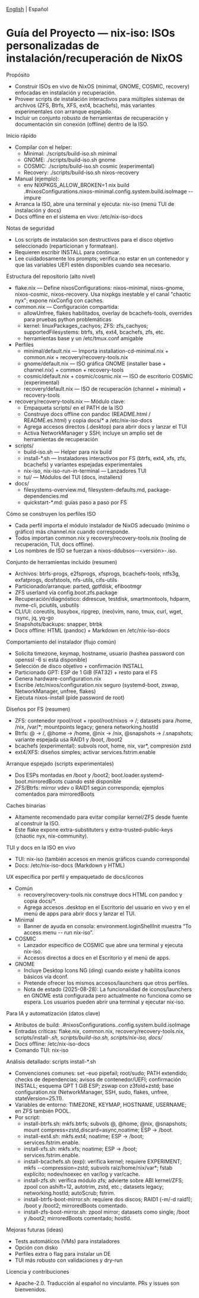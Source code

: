 <!--
Author: Don Williams (aka ddubs)
Created: 2025-08-27
Project: https://github.com/dwilliam62/nix-iso
-->

[English](./project-guide.md) | Español

# Guía del Proyecto — nix-iso: ISOs personalizadas de instalación/recuperación de NixOS

Propósito
- Construir ISOs en vivo de NixOS (minimal, GNOME, COSMIC, recovery) enfocadas en instalación y recuperación.
- Proveer scripts de instalación interactivos para múltiples sistemas de archivos (ZFS, Btrfs, XFS, ext4, bcachefs), más variantes experimentales con arranque espejado.
- Incluir un conjunto robusto de herramientas de recuperación y documentación sin conexión (offline) dentro de la ISO.

Inicio rápido
- Compilar con el helper:
  - Minimal: ./scripts/build-iso.sh minimal
  - GNOME: ./scripts/build-iso.sh gnome
  - COSMIC: ./scripts/build-iso.sh cosmic (experimental)
  - Recovery: ./scripts/build-iso.sh nixos-recovery
- Manual (ejemplo):
  - env NIXPKGS_ALLOW_BROKEN=1 nix build .#nixosConfigurations.nixos-minimal.config.system.build.isoImage --impure
- Arranca la ISO, abre una terminal y ejecuta: nix-iso (menú TUI de instalación y docs)
- Docs offline en el sistema en vivo: /etc/nix-iso-docs

Notas de seguridad
- Los scripts de instalación son destructivos para el disco objetivo seleccionado (reparticionan y formatean).
- Requieren escribir INSTALL para continuar.
- Lee cuidadosamente los prompts; verifica no estar en un contenedor y que las variables UEFI estén disponibles cuando sea necesario.

Estructura del repositorio (alto nivel)
- flake.nix — Define nixosConfigurations: nixos-minimal, nixos-gnome, nixos-cosmic, nixos-recovery. Usa nixpkgs inestable y el canal "chaotic nyx"; expone nixConfig con caches.
- common.nix — Configuración compartida:
  - allowUnfree, flakes habilitados, overlay de bcachefs-tools, overrides para pruebas python problemáticas
  - kernel: linuxPackages_cachyos; ZFS: zfs_cachyos; supportedFilesystems: btrfs, xfs, ext4, bcachefs, zfs, etc.
  - herramientas base y un /etc/tmux.conf amigable
- Perfiles
  - minimal/default.nix — Importa installation-cd-minimal.nix + common.nix + recovery/recovery-tools.nix
  - gnome/default.nix — ISO gráfica GNOME (installer base + channel.nix) + common + recovery-tools
  - cosmic/default.nix + cosmic/cosmic.nix — ISO de escritorio COSMIC (experimental)
  - recovery/default.nix — ISO de recuperación (channel + minimal) + recovery-tools
- recovery/recovery-tools.nix — Módulo clave:
  - Empaqueta scripts/ en el PATH de la ISO
  - Construye docs offline con pandoc (README.html / README.es.html) y copia docs/* a /etc/nix-iso-docs
  - Agrega accesos directos (.desktop) para abrir docs y lanzar el TUI
  - Activa NetworkManager y SSH; incluye un amplio set de herramientas de recuperación
- scripts/
  - build-iso.sh — Helper para nix build
  - install-*.sh — Instaladores interactivos por FS (btrfs, ext4, xfs, zfs, bcachefs) y variantes espejadas experimentales
  - nix-iso, nix-iso-run-in-terminal — Lanzadores TUI
  - tui/ — Módulos del TUI (docs, installers)
- docs/
  - filesystems-overview.md, filesystem-defaults.md, package-dependencies.md
  - quickstart-*.md: guías paso a paso por FS

Cómo se construyen los perfiles ISO
- Cada perfil importa el módulo instalador de NixOS adecuado (mínimo o gráfico) más channel.nix cuando corresponde.
- Todos importan common.nix y recovery/recovery-tools.nix (tooling de recuperación, TUI, docs offline).
- Los nombres de ISO se fuerzan a nixos-ddubsos-<perfil>-<versión>-<arqu>.iso.

Conjunto de herramientas incluido (resumen)
- Archivos: btrfs-progs, e2fsprogs, xfsprogs, bcachefs-tools, ntfs3g, exfatprogs, dosfstools, nfs-utils, cifs-utils
- Particionado/arranque: parted, gptfdisk, efibootmgr
- ZFS userland vía config.boot.zfs.package
- Recuperación/diagnóstico: ddrescue, testdisk, smartmontools, hdparm, nvme-cli, pciutils, usbutils
- CLI/UI: coreutils, busybox, ripgrep, (neo)vim, nano, tmux, curl, wget, rsync, jq, yq-go
- Snapshots/backups: snapper, btrbk
- Docs offline: HTML (pandoc) + Markdown en /etc/nix-iso-docs

Comportamiento del instalador (flujo común)
- Solicita timezone, keymap, hostname, usuario (hashea password con openssl -6 si está disponible)
- Selección de disco objetivo + confirmación INSTALL
- Particionado GPT: ESP de 1 GiB (FAT32) + resto para el FS
- Genera hardware-configuration.nix
- Escribe /etc/nixos/configuration.nix seguro (systemd-boot, zswap, NetworkManager, unfree, flakes)
- Ejecuta nixos-install (pide password de root)

Diseños por FS (resumen)
- ZFS: contenedor rpool/root + rpool/root/nixos → /; datasets para /home, /nix, /var/*; mountpoints legacy; genera networking.hostId
- Btrfs: @ → /, @home → /home, @nix → /nix, @snapshots → /.snapshots; variante espejada usa RAID1 y /boot, /boot2
- bcachefs (experimental): subvols root, home, nix, var*, compresión zstd
- ext4/XFS: diseños simples; activar services.fstrim.enable

Arranque espejado (scripts experimentales)
- Dos ESPs montadas en /boot y /boot2; boot.loader.systemd-boot.mirroredBoots cuando esté disponible
- ZFS/Btrfs: mirror vdev o RAID1 según corresponda; ejemplos comentados para mirroredBoots

Caches binarias
- Altamente recomendado para evitar compilar kernel/ZFS desde fuente al construir la ISO.
- Este flake expone extra-substituters y extra-trusted-public-keys (chaotic nyx, nix-community).

TUI y docs en la ISO en vivo
- TUI: nix-iso (también accesos en menús gráficos cuando corresponda)
- Docs: /etc/nix-iso-docs (Markdown y HTML)

UX específica por perfil y empaquetado de docs/iconos
- Común
  - recovery/recovery-tools.nix construye docs HTML con pandoc y copia docs/*.
  - Agrega accesos .desktop en el Escritorio del usuario en vivo y en el menú de apps para abrir docs y lanzar el TUI.
- Minimal
  - Banner de ayuda en consola: environment.loginShellInit muestra “To access menu -- run nix-iso”.
- COSMIC
  - Lanzador específico de COSMIC que abre una terminal y ejecuta nix-iso.
  - Accesos directos a docs en el Escritorio y el menú de apps.
- GNOME
  - Incluye Desktop Icons NG (ding) cuando existe y habilita iconos básicos vía dconf.
  - Pretende ofrecer los mismos accesos/launchers que otros perfiles.
  - Nota de estado (2025-08-28): La funcionalidad de iconos/launchers en GNOME está configurada pero actualmente no funciona como se espera. Los usuarios pueden abrir una terminal y ejecutar nix-iso.

Para IA y automatización (datos clave)
- Atributos de build: .#nixosConfigurations.<perfil>.config.system.build.isoImage
- Entradas críticas: flake.nix, common.nix, recovery/recovery-tools.nix, scripts/install-*.sh, scripts/build-iso.sh, scripts/nix-iso, docs/*
- Docs offline: /etc/nix-iso-docs
- Comando TUI: nix-iso

Análisis detallado: scripts install-*.sh
- Convenciones comunes: set -euo pipefail; root/sudo; PATH extendido; checks de dependencias; avisos de contenedor/UEFI; confirmación INSTALL; esquema GPT 1 GiB ESP; zswap con z3fold+zstd; base configuration.nix (NetworkManager, SSH, sudo, flakes, unfree, stateVersion=25.11).
- Variables de entorno: TIMEZONE, KEYMAP, HOSTNAME, USERNAME; en ZFS también POOL.
- Por script:
  - install-btrfs.sh: mkfs.btrfs; subvols @, @home, @nix, @snapshots; mount compress=zstd,discard=async,noatime; ESP → /boot.
  - install-ext4.sh: mkfs.ext4; noatime; ESP → /boot; services.fstrim.enable.
  - install-xfs.sh: mkfs.xfs; noatime; ESP → /boot; services.fstrim.enable.
  - install-bcachefs.sh (exp): verifica kernel; requiere EXPERIMENT; mkfs --compression=zstd; subvols raíz/home/nix/var*; fstab explícito; nodev/noexec en var/log y var/cache.
  - install-zfs.sh: verifica módulo zfs; advierte sobre ABI kernel/ZFS; zpool con ashift=12, autotrim, zstd, etc.; datasets legacy; networking.hostId; autoScrub; fstrim.
  - install-btrfs-boot-mirror.sh: requiere dos discos; RAID1 (-m/-d raid1); /boot y /boot2; mirroredBoots comentado.
  - install-zfs-boot-mirror.sh: zpool mirror; datasets como single; /boot y /boot2; mirroredBoots comentado; hostId.

Mejoras futuras (ideas)
- Tests automáticos (VMs) para instaladores
- Opción con disko
- Perfiles extra o flag para instalar un DE
- TUI más robusto con validaciones y dry-run

Licencia y contribuciones
- Apache-2.0. Traducción al español no vinculante. PRs y issues son bienvenidos.

